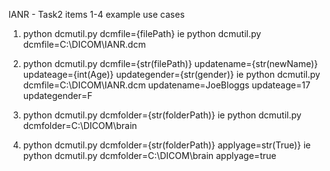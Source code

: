 IANR - Task2 items 1-4
example use cases
1) python dcmutil.py dcmfile={filePath}
ie python dcmutil.py dcmfile=C:\DICOM\IANR.dcm

2) python dcmutil.py dcmfile={str(filePath)} updatename={str(newName)} updateage={int(Age)} updategender={str(gender)}
ie python dcmutil.py dcmfile=C:\DICOM\IANR.dcm updatename=JoeBloggs updateage=17 updategender=F

3) python dcmutil.py dcmfolder={str(folderPath)}
ie python dcmutil.py dcmfolder=C:\DICOM\brain

4) python dcmutil.py dcmfolder={str(folderPath)} applyage=str(True)}
ie python dcmutil.py dcmfolder=C:\DICOM\brain applyage=true
